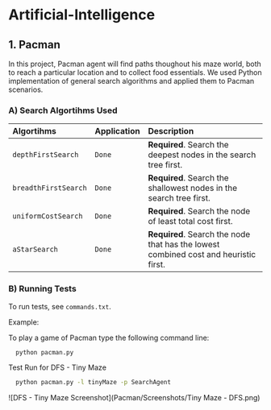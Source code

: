 # Artificial-Intelligence


## 1. Pacman 

In this project, Pacman agent will find paths thoughout his maze world, both to reach a particular location and to collect food essentials. We used Python implementation of general search algorithms and applied them to Pacman scenarios. 


### A) Search Algortihms Used


| Algortihms | Application     | Description                |
| :-------- | :------- | :------------------------- |
| `depthFirstSearch` | `Done` | **Required**. Search the deepest nodes in the search tree first. |
| `breadthFirstSearch` | `Done` | **Required**. Search the shallowest nodes in the search tree first. |
| `uniformCostSearch` | `Done` | **Required**. Search the node of least total cost first. |
| `aStarSearch` | `Done` | **Required**. Search the node that has the lowest combined cost and heuristic first. |

### B) Running Tests

To run tests, see `commands.txt`.

Example:

To play a game of Pacman type the following command line: 

```bash
  python pacman.py 
```

Test Run for DFS - Tiny Maze

```bash
  python pacman.py -l tinyMaze -p SearchAgent
```
![DFS - Tiny Maze Screenshot](Pacman/Screenshots/Tiny Maze - DFS.png)

